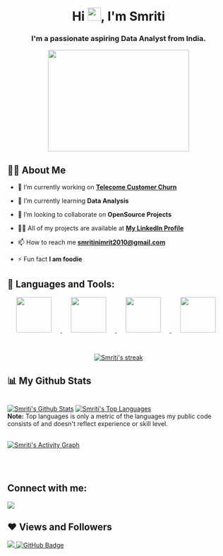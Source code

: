 <h1 align="center">Hi <img src="https://raw.githubusercontent.com/MartinHeinz/MartinHeinz/master/wave.gif" width="30px">, I'm Smriti</h1>
<h3 align="center">I'm a passionate aspiring Data Analyst from India.</h3>


<div align="center">
<a href="#"><img width="320" height="230" src="https://media0.giphy.com/media/3ohzdYrApJ3PG1SDkI/giphy.gif"/></a>  </div>


  ## 🙋‍♂️ About Me

- 🔭 I’m currently working on **[Telecome Customer Churn](https://www.linkedin.com/feed/update/urn:li:activity:6959136708923715584/)**

- 🌱 I’m currently learning **Data Analysis**

- 👯 I’m looking to collaborate on **OpenSource Projects**

- 👨‍💻 All of my projects are available at **[My LinkedIn Profile](https://www.linkedin.com/in/smriti-sm/)**

- 📫 How to reach me **smritinimrit2010@gmail.com**

- ⚡ Fun fact **I am foodie**


## 🚀 Languages and Tools:

<p align="left"> 
    <a href="https://powerbi.microsoft.com/en-au/" target="_blank"> <img src="https://incrementalgroup.co.uk/wp-content/uploads/2019/04/powerbi-logo.png" width="80" height="80" hspace="20"/> </a> 
    <a href="https://www.python.org/" target="_blank"> <img src="https://upload.wikimedia.org/wikipedia/commons/thumb/c/c3/Python-logo-notext.svg/1200px-Python-logo-notext.svg.png" width="80" height="80" hspace="20"/> </a>
    <a href="https://www.mysql.com/" target="_blank"> <img src="https://d1.awsstatic.com/asset-repository/products/amazon-rds/1024px-MySQL.ff87215b43fd7292af172e2a5d9b844217262571.png" width="80" height="80" hspace="20"/> </a>
    <a href="https://jupyter.org/" target="_blank"> <img src="https://upload.wikimedia.org/wikipedia/commons/thumb/3/38/Jupyter_logo.svg/1200px-Jupyter_logo.svg.png" width="80" height="80" hspace="20"/> </a>
</p>

<!-- [![React Badge](https://img.shields.io/badge/-React-61DBFB?style=for-the-badge&labelColor=black&logo=react&logoColor=61DBFB)](#)  [![Javascript Badge](https://img.shields.io/badge/-Javascript-F0DB4F?style=for-the-badge&labelColor=black&logo=javascript&logoColor=F0DB4F)](#) [![Typescript Badge](https://img.shields.io/badge/-Typescript-007acc?style=for-the-badge&labelColor=black&logo=typescript&logoColor=007acc)](#) [![Nodejs Badge](https://img.shields.io/badge/-Nodejs-3C873A?style=for-the-badge&labelColor=black&logo=node.js&logoColor=3C873A)](#) [![GraphQL Badge](https://img.shields.io/badge/-GraphQl-e535ab?style=for-the-badge&labelColor=black&logo=node.js&logoColor=e535ab)](#) -->
<br/>

<p align="center">
    <a href="https://github.com/Smriti-94/github-readme-streak-stats">
        <img title="🔥 Get streak stats for your profile at git.io/streak-stats" alt="Smriti's streak" src="https://github-readme-streak-stats.herokuapp.com/?user=Smriti-94&theme=black-ice&hide_border=true&stroke=0000&background=060A0CD0"/>
    </a>
</p>

## 📊 My Github Stats

  <br/>
    <a href="https://github.com/Smriti-94/github-readme-stats"><img alt="Smriti's Github Stats" src="https://github-readme-stats.vercel.app/api?username=Smriti-94&show_icons=true&count_private=true&theme=react&hide_border=true&bg_color=0D1117" /></a>
  <a href="https://github.com/Smriti-94/github-readme-stats"><img alt="Smriti's Top Languages" src="https://github-readme-stats.vercel.app/api/top-langs/?username=Smriti-94&langs_count=8&count_private=true&layout=compact&theme=react&hide_border=true&bg_color=0D1117" /></a>
  <br/>
  <b>Note:</b> Top languages is only a metric of the languages my public code consists of and doesn't reflect experience or skill level.


<br/>
<br/>

<a href="https://github.com/Smriti-94/github-readme-activity-graph"><img alt="Smriti's Activity Graph" src="https://activity-graph.herokuapp.com/graph?username=Smriti-94&bg_color=0D1117&color=5BCDEC&line=5BCDEC&point=FFFFFF&hide_border=true" /></a>

<br/>
<br/>

## Connect with me:
<p align="left">

<a href = "https://www.linkedin.com/in/smriti-sm/"><img src="https://img.icons8.com/fluent/48/000000/linkedin.png"/></a>

</p>

## ❤ Views and Followers
<a href="https://github.com/Meghna-DAS/github-profile-views-counter">
    <img src="https://komarev.com/ghpvc/?username=Smriti-94">
</a>
<a href="https://github.com/Smriti-94?tab=followers"><img src="https://img.shields.io/github/followers/Smriti-94?label=Followers&style=social" alt="GitHub Badge"></a>
